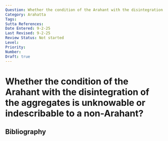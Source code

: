 ```yaml
---
Question: Whether the condition of the Arahant with the disintegration of the aggregates is unknowable or indescribable to a non-Arahant?
Category: Arahatta
Tags: 
Sutta References: 
Date Entered: 9-2-25
Last Revised: 9-2-25
Review Status: Not started
Level: 
Priority: 
Number: 
Draft: true
---
```


# Whether the condition of the Arahant with the disintegration of the aggregates is unknowable or indescribable to a non-Arahant?

## Bibliography

<!-- 

Notes:



 -->